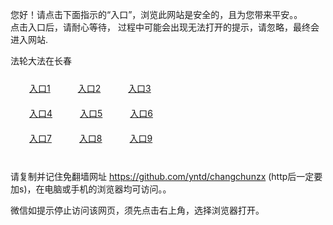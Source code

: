 您好！请点击下面指示的“入口”，浏览此网站是安全的，且为您带来平安。。 <br/>
点击入口后，请耐心等待， 过程中可能会出现无法打开的提示，请忽略，最终会进入网站. </br>

法轮大法在长春<br/>
<div style="padding:10px"><a style="margin:20px" target="_blank" href="https://d3lkznhlzxdxip.cloudfront.net/2Qpsp?zcnox" id="ccLink1" rel="nofollow">入口1</a> <a target="_blank" style="margin:20px" href="https://d2o3h4r4ek34f7.cloudfront.net/2Qpsp?fhuhzb" id="ccLink2" rel="nofollow">入口2</a> <a style="margin:20px" target="_blank" href="https://doz7n3opz6fsb.cloudfront.net/2Qpsp?qlyxbpsc" id="ccLink3" rel="nofollow">入口3</a></div>

<div style="padding:10px" ><a style="margin:20px" target="_blank" href="https://d3lkznhlzxdxip.cloudfront.net/2Qpsp?zcnox" id="ccLink4" rel="nofollow">入口4</a> <a style="margin:20px" href="https://d2o3h4r4ek34f7.cloudfront.net/2Qpsp?fhuhzb" target="_blank" id="ccLink5" rel="nofollow">入口5</a> <a style="margin:20px" href="https://doz7n3opz6fsb.cloudfront.net/2Qpsp?qlyxbpsc" target="_blank" id="ccLink6" rel="nofollow">入口6</a></div>

<div style="padding:10px"><a style="margin:20px" target="_blank" href="https://d3lkznhlzxdxip.cloudfront.net/2Qpsp?zcnox" id="ccLink7" rel="nofollow">入口7</a> <a style="margin:20px" href="https://d2o3h4r4ek34f7.cloudfront.net/2Qpsp?fhuhzb" target="_blank" id="ccLink8" rel="nofollow">入口8</a> <a style="margin:20px" target="_blank" href="https://doz7n3opz6fsb.cloudfront.net/2Qpsp?qlyxbpsc" id="ccLink9" rel="nofollow">入口9</a></div>

<br/>



请复制并记住免翻墙网址 https://github.com/yntd/changchunzx (http后一定要加s)，在电脑或手机的浏览器均可访问。。<br/>

微信如提示停止访问该网页，须先点击右上角，选择浏览器打开。

